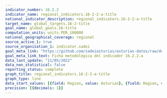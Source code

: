 ```yaml
---
indicator_number: 16.2.2
indicator_name: regional_indicators.16-2-2-a-title
national_indicator_description: regional_indicators.16-2-2-a-title
target_name: global_targets.16-2-title
goal_name: global_goals.16-title
computation_units: units.PER_100000
national_geographical_coverage: regional
source_active_1: true
source_organisation_1: indicator.sadei
goal_meta_link: "https://github.com/sadeiasturias/asturias-datos/raw/develop/descargas/metodologia/16.2.2.a.pdf"
goal_meta_link_text: Ficha metodológica del indicador 16.2.2.a
data_last_update: "11/05/2022"
data_non_statistical: false
reporting_status: complete
graph_title: regional_indicators.16-2-2-a-title
graph_type: line
data_start_values: [{field: Region, value: Asturias}, {field: Region, value: España}]
precision: [{decimals: 1}]
---
```

